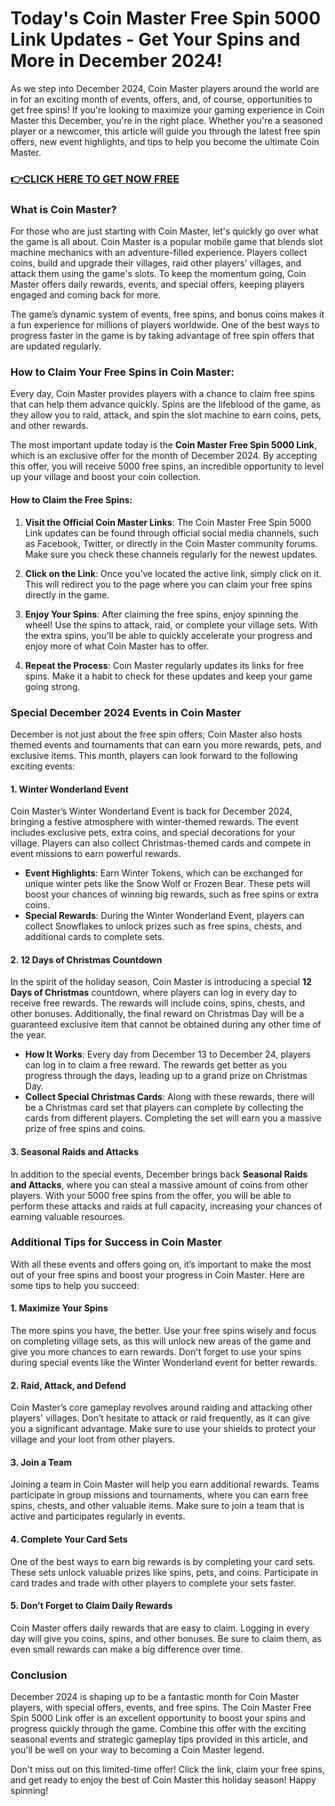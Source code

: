 # Today's Coin Master Free Spin 5000 Link Updates - Get Your Spins and More in December 2024!

As we step into December 2024, Coin Master players around the world are in for an exciting month of events, offers, and, of course, opportunities to get free spins! If you're looking to maximize your gaming experience in Coin Master this December, you're in the right place. Whether you're a seasoned player or a newcomer, this article will guide you through the latest free spin offers, new event highlights, and tips to help you become the ultimate Coin Master.

### [👉CLICK HERE TO GET NOW FREE](https://freeforyou.xyz/coin/master/)

### What is Coin Master?

For those who are just starting with Coin Master, let's quickly go over what the game is all about. Coin Master is a popular mobile game that blends slot machine mechanics with an adventure-filled experience. Players collect coins, build and upgrade their villages, raid other players’ villages, and attack them using the game's slots. To keep the momentum going, Coin Master offers daily rewards, events, and special offers, keeping players engaged and coming back for more.

The game’s dynamic system of events, free spins, and bonus coins makes it a fun experience for millions of players worldwide. One of the best ways to progress faster in the game is by taking advantage of free spin offers that are updated regularly.

### How to Claim Your Free Spins in Coin Master: 

Every day, Coin Master provides players with a chance to claim free spins that can help them advance quickly. Spins are the lifeblood of the game, as they allow you to raid, attack, and spin the slot machine to earn coins, pets, and other rewards. 

The most important update today is the **Coin Master Free Spin 5000 Link**, which is an exclusive offer for the month of December 2024. By accepting this offer, you will receive 5000 free spins, an incredible opportunity to level up your village and boost your coin collection. 

#### How to Claim the Free Spins:

1. **Visit the Official Coin Master Links**: The Coin Master Free Spin 5000 Link updates can be found through official social media channels, such as Facebook, Twitter, or directly in the Coin Master community forums. Make sure you check these channels regularly for the newest updates.

2. **Click on the Link**: Once you've located the active link, simply click on it. This will redirect you to the page where you can claim your free spins directly in the game.

3. **Enjoy Your Spins**: After claiming the free spins, enjoy spinning the wheel! Use the spins to attack, raid, or complete your village sets. With the extra spins, you'll be able to quickly accelerate your progress and enjoy more of what Coin Master has to offer.

4. **Repeat the Process**: Coin Master regularly updates its links for free spins. Make it a habit to check for these updates and keep your game going strong. 

### Special December 2024 Events in Coin Master

December is not just about the free spin offers; Coin Master also hosts themed events and tournaments that can earn you more rewards, pets, and exclusive items. This month, players can look forward to the following exciting events:

#### 1. **Winter Wonderland Event**

Coin Master’s Winter Wonderland Event is back for December 2024, bringing a festive atmosphere with winter-themed rewards. The event includes exclusive pets, extra coins, and special decorations for your village. Players can also collect Christmas-themed cards and compete in event missions to earn powerful rewards.

- **Event Highlights**: Earn Winter Tokens, which can be exchanged for unique winter pets like the Snow Wolf or Frozen Bear. These pets will boost your chances of winning big rewards, such as free spins or extra coins.
- **Special Rewards**: During the Winter Wonderland Event, players can collect Snowflakes to unlock prizes such as free spins, chests, and additional cards to complete sets.

#### 2. **12 Days of Christmas Countdown**

In the spirit of the holiday season, Coin Master is introducing a special **12 Days of Christmas** countdown, where players can log in every day to receive free rewards. The rewards will include coins, spins, chests, and other bonuses. Additionally, the final reward on Christmas Day will be a guaranteed exclusive item that cannot be obtained during any other time of the year.

- **How It Works**: Every day from December 13 to December 24, players can log in to claim a free reward. The rewards get better as you progress through the days, leading up to a grand prize on Christmas Day.
- **Collect Special Christmas Cards**: Along with these rewards, there will be a Christmas card set that players can complete by collecting the cards from different players. Completing the set will earn you a massive prize of free spins and coins.

#### 3. **Seasonal Raids and Attacks**

In addition to the special events, December brings back **Seasonal Raids and Attacks**, where you can steal a massive amount of coins from other players. With your 5000 free spins from the offer, you will be able to perform these attacks and raids at full capacity, increasing your chances of earning valuable resources.

### Additional Tips for Success in Coin Master

With all these events and offers going on, it’s important to make the most out of your free spins and boost your progress in Coin Master. Here are some tips to help you succeed:

#### 1. **Maximize Your Spins**

The more spins you have, the better. Use your free spins wisely and focus on completing village sets, as this will unlock new areas of the game and give you more chances to earn rewards. Don't forget to use your spins during special events like the Winter Wonderland event for better rewards.

#### 2. **Raid, Attack, and Defend**

Coin Master’s core gameplay revolves around raiding and attacking other players' villages. Don’t hesitate to attack or raid frequently, as it can give you a significant advantage. Make sure to use your shields to protect your village and your loot from other players.

#### 3. **Join a Team**

Joining a team in Coin Master will help you earn additional rewards. Teams participate in group missions and tournaments, where you can earn free spins, chests, and other valuable items. Make sure to join a team that is active and participates regularly in events.

#### 4. **Complete Your Card Sets**

One of the best ways to earn big rewards is by completing your card sets. These sets unlock valuable prizes like spins, pets, and coins. Participate in card trades and trade with other players to complete your sets faster.

#### 5. **Don’t Forget to Claim Daily Rewards**

Coin Master offers daily rewards that are easy to claim. Logging in every day will give you coins, spins, and other bonuses. Be sure to claim them, as even small rewards can make a big difference over time.

### Conclusion

December 2024 is shaping up to be a fantastic month for Coin Master players, with special offers, events, and free spins. The Coin Master Free Spin 5000 Link offer is an excellent opportunity to boost your spins and progress quickly through the game. Combine this offer with the exciting seasonal events and strategic gameplay tips provided in this article, and you'll be well on your way to becoming a Coin Master legend.

Don't miss out on this limited-time offer! Click the link, claim your free spins, and get ready to enjoy the best of Coin Master this holiday season! Happy spinning!
